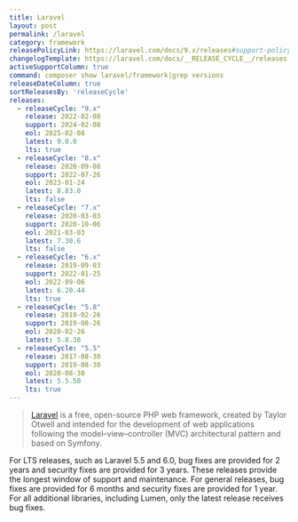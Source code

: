 ```yaml
---
title: Laravel
layout: post
permalink: /laravel
category: framework
releasePolicyLink: https://laravel.com/docs/9.x/releases#support-policy
changelogTemplate: https://laravel.com/docs/__RELEASE_CYCLE__/releases
activeSupportColumn: true
command: composer show laravel/framework|grep versions
releaseDateColumn: true
sortReleasesBy: 'releaseCycle'
releases:
  - releaseCycle: "9.x"
    release: 2022-02-08
    support: 2024-02-08
    eol: 2025-02-08
    latest: 9.0.0
    lts: true
  - releaseCycle: "8.x"
    release: 2020-09-08
    support: 2022-07-26
    eol: 2023-01-24
    latest: 8.83.0
    lts: false
  - releaseCycle: "7.x"
    release: 2020-03-03
    support: 2020-10-06
    eol: 2021-03-03
    latest: 7.30.6
    lts: false
  - releaseCycle: "6.x"
    release: 2019-09-03
    support: 2022-01-25
    eol: 2022-09-06
    latest: 6.20.44
    lts: true
  - releaseCycle: "5.8"
    release: 2019-02-26
    support: 2019-08-26
    eol: 2020-02-26
    latest: 5.8.38
  - releaseCycle: "5.5"
    release: 2017-08-30
    support: 2019-08-30
    eol: 2020-08-30
    latest: 5.5.50
    lts: true
---
```


> [Laravel](https://laravel.com/) is a free, open-source PHP web framework, created by Taylor Otwell and intended for the development of web applications following the model–view–controller (MVC) architectural pattern and based on Symfony.

For LTS releases, such as Laravel 5.5 and 6.0, bug fixes are provided for 2 years and security fixes are provided for 3 years. These releases provide the longest window of support and maintenance. For general releases, bug fixes are provided for 6 months and security fixes are provided for 1 year. For all additional libraries, including Lumen, only the latest release receives bug fixes.
